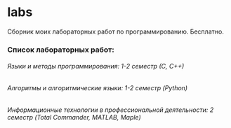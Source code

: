 # labs  
Сборник моих лабораторных работ по программированию. Бесплатно. 
### Список лабораторных работ:  
###### Языки и методы программирования: 1-2 семестр (С, С++)
###### Алгоритмы и алгоритмические языки: 1-2 семестр (Python)
###### Информационные технологии в профессиональной деятельности: 2 семестр (Total Commander, MATLAB, Maple)
